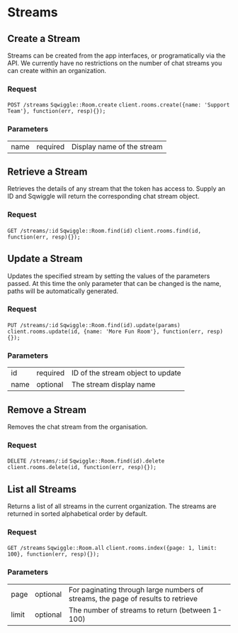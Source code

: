 # Streams

## Create a Stream

Streams can be created from the app interfaces, or programatically via the API. We currently have no restrictions on the number of chat streams you can create within an organization.

### Request
<div class="request">
    <code class="http" title="HTTP">POST /streams</code>
    <code class="ruby" title="Ruby">Sqwiggle::Room.create</code>
    <code class="js" title="Node.js">client.rooms.create({name: 'Support Team'}, function(err, resp){});</code>
</div>

### Parameters
<table>
    <tr>
        <td>name</td>
        <td>required</td>
        <td>Display name of the stream</td>
    </tr>
</table>


## Retrieve a Stream

Retrieves the details of any stream that the token has access to. Supply an ID and Sqwiggle will return 
the corresponding chat stream object.

### Request
<div class="request">
    <code class="http" title="HTTP">GET /streams/:id</code>
    <code class="ruby" title="Ruby">Sqwiggle::Room.find(id)</code>
    <code class="js" title="Node.js">client.rooms.find(id, function(err, resp){});</code>
</div>


## Update a Stream

Updates the specified stream by setting the values of the parameters passed. At this time the only parameter
that can be changed is the name, paths will be automatically generated.

### Request

<div class="request">
    <code class="http" title="HTTP">PUT /streams/:id</code>
    <code class="ruby" title="Ruby">Sqwiggle::Room.find(id).update(params)</code>
    <code class="js" title="Node.js">client.rooms.update(id, {name: 'More Fun Room'}, function(err, resp){});</code>
</div>

### Parameters

<table>
    <tr>
        <td>id</td>
        <td>required</td>
        <td>ID of the stream object to update</td>
    </tr>
    <tr>
        <td>name</td>
        <td>optional</td>
        <td>The stream display name</td>
    </tr>
</table>


## Remove a Stream

Removes the chat stream from the organisation.

### Request 

<div class="request">
    <code class="http" title="HTTP">DELETE /streams/:id</code>
    <code class="ruby" title="Ruby">Sqwiggle::Room.find(id).delete</code>
    <code class="js" title="Node.js">client.rooms.delete(id, function(err, resp){});</code>
</div>


## List all Streams

Returns a list of all streams in the current organization. The streams are returned in sorted alphabetical order 
by default.

### Request 

<div class="request">
    <code class="http" title="HTTP">GET /streams</code>
    <code class="ruby" title="Ruby">Sqwiggle::Room.all</code>
    <code class="js" title="Node.js">client.rooms.index({page: 1, limit: 100}, function(err, resp){});</code>
</div>

### Parameters
<table>
    <tr>
        <td>page</td>
        <td>optional</td>
        <td>For paginating through large numbers of streams, the page of results to retrieve</td>
    </tr>
    <tr>
        <td>limit</td>
        <td>optional</td>
        <td>The number of streams to return (between 1-100)</td>
    </tr>
</table>
